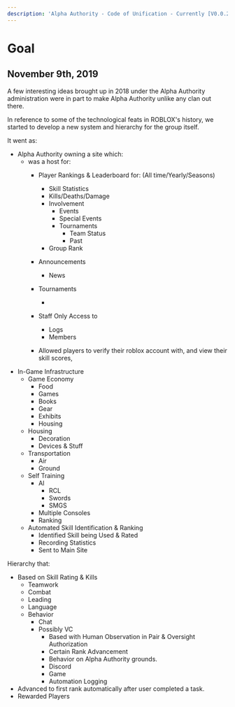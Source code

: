 ```yaml
---
description: 'Alpha Authority - Code of Unification - Currently [V0.0.20]'
---
```


# Goal

## November 9th, 2019

A few interesting ideas brought up in 2018 under the Alpha Authority administration were in part to make Alpha Authority unlike any clan out there.

In reference to some of the technological feats in ROBLOX's history, we started to develop a new system and hierarchy for the group itself.

It went as:

* Alpha Authority owning a site which:
  * was a host for:
    * Player Rankings & Leaderboard for: \(All time/Yearly/Seasons\)
      * Skill Statistics
      * Kills/Deaths/Damage
      * Involvement
        * Events
        * Special Events
        * Tournaments
          * Team Status
          * Past
      * Group Rank
    * Announcements
      * News
    * Tournaments

      -

    * Staff Only Access to
      * Logs
      * Members
    * Allowed players to verify their roblox account with, and view their skill scores,
* In-Game Infrastructure
  * Game Economy
    * Food
    * Games
    * Books
    * Gear
    * Exhibits
    * Housing
  * Housing
    * Decoration
    * Devices & Stuff
  * Transportation
    * Air
    * Ground
  * Self Training
    * AI
      * RCL
      * Swords
      * SMGS
    * Multiple Consoles
    * Ranking
  * Automated Skill Identification & Ranking
    * Identified Skill being Used & Rated
    * Recording Statistics
    * Sent to Main Site

Hierarchy that:

* Based on Skill Rating & Kills
  * Teamwork
  * Combat
  * Leading
  * Language
  * Behavior
    * Chat
    * Possibly VC
      * Based with Human Observation in Pair & Oversight Authorization
      * Certain Rank Advancement
      * Behavior on Alpha Authority grounds.
      * Discord
      * Game
      * Automation Logging
* Advanced to first rank automatically after user completed a task.
* Rewarded Players


